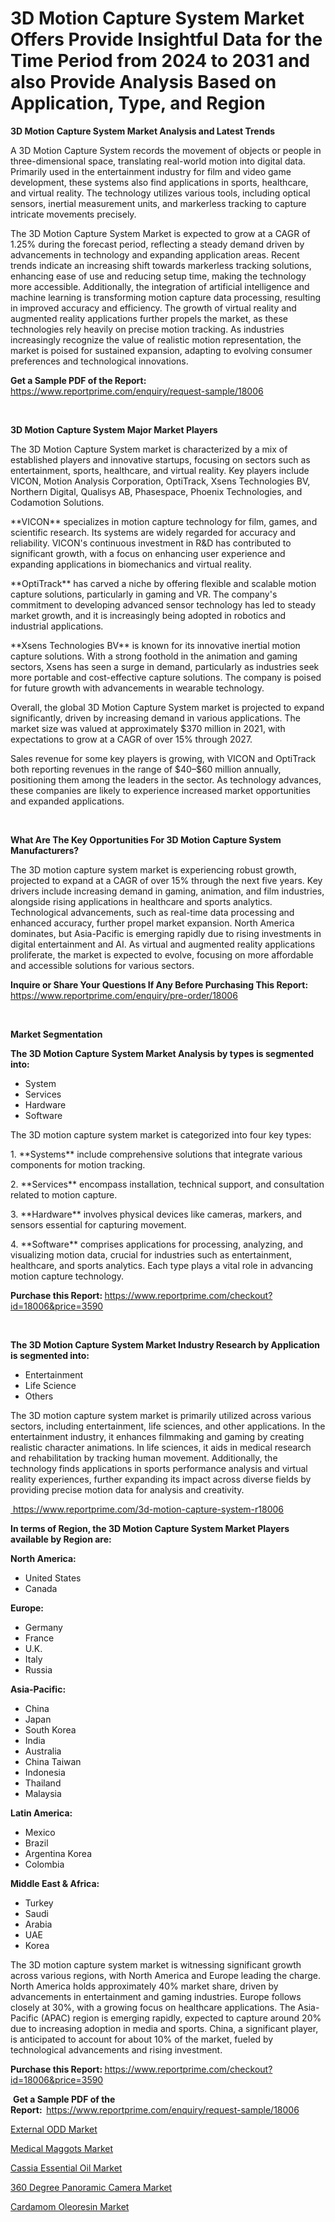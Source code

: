 <p><h1>3D Motion Capture System Market Offers Provide Insightful Data for the Time Period from 2024 to 2031 and also Provide Analysis Based on Application, Type, and Region</h1></p><p><strong>3D Motion Capture System Market Analysis and Latest Trends</strong></p>
<p><p>A 3D Motion Capture System records the movement of objects or people in three-dimensional space, translating real-world motion into digital data. Primarily used in the entertainment industry for film and video game development, these systems also find applications in sports, healthcare, and virtual reality. The technology utilizes various tools, including optical sensors, inertial measurement units, and markerless tracking to capture intricate movements precisely.</p><p>The 3D Motion Capture System Market is expected to grow at a CAGR of 1.25% during the forecast period, reflecting a steady demand driven by advancements in technology and expanding application areas. Recent trends indicate an increasing shift towards markerless tracking solutions, enhancing ease of use and reducing setup time, making the technology more accessible. Additionally, the integration of artificial intelligence and machine learning is transforming motion capture data processing, resulting in improved accuracy and efficiency. The growth of virtual reality and augmented reality applications further propels the market, as these technologies rely heavily on precise motion tracking. As industries increasingly recognize the value of realistic motion representation, the market is poised for sustained expansion, adapting to evolving consumer preferences and technological innovations.</p></p>
<p><strong>Get a Sample PDF of the Report:&nbsp;</strong> <a href="https://www.reportprime.com/enquiry/request-sample/18006?utm_campaign=13&utm_medium=2&utm_source=Github&utm_content=ia&utm_term=20112024&utm_id=3d-motion-capture-system">https://www.reportprime.com/enquiry/request-sample/18006</a></p>
<p>&nbsp;</p>
<p><strong>3D Motion Capture System Major Market Players</strong></p>
<p><p>The 3D Motion Capture System market is characterized by a mix of established players and innovative startups, focusing on sectors such as entertainment, sports, healthcare, and virtual reality. Key players include VICON, Motion Analysis Corporation, OptiTrack, Xsens Technologies BV, Northern Digital, Qualisys AB, Phasespace, Phoenix Technologies, and Codamotion Solutions.</p><p>**VICON** specializes in motion capture technology for film, games, and scientific research. Its systems are widely regarded for accuracy and reliability. VICON's continuous investment in R&D has contributed to significant growth, with a focus on enhancing user experience and expanding applications in biomechanics and virtual reality.</p><p>**OptiTrack** has carved a niche by offering flexible and scalable motion capture solutions, particularly in gaming and VR. The company's commitment to developing advanced sensor technology has led to steady market growth, and it is increasingly being adopted in robotics and industrial applications.</p><p>**Xsens Technologies BV** is known for its innovative inertial motion capture solutions. With a strong foothold in the animation and gaming sectors, Xsens has seen a surge in demand, particularly as industries seek more portable and cost-effective capture solutions. The company is poised for future growth with advancements in wearable technology.</p><p>Overall, the global 3D Motion Capture System market is projected to expand significantly, driven by increasing demand in various applications. The market size was valued at approximately $370 million in 2021, with expectations to grow at a CAGR of over 15% through 2027. </p><p>Sales revenue for some key players is growing, with VICON and OptiTrack both reporting revenues in the range of $40–$60 million annually, positioning them among the leaders in the sector. As technology advances, these companies are likely to experience increased market opportunities and expanded applications.</p></p>
<p>&nbsp;</p>
<p><strong>What Are The Key Opportunities For 3D Motion Capture System Manufacturers?</strong></p>
<p><p>The 3D motion capture system market is experiencing robust growth, projected to expand at a CAGR of over 15% through the next five years. Key drivers include increasing demand in gaming, animation, and film industries, alongside rising applications in healthcare and sports analytics. Technological advancements, such as real-time data processing and enhanced accuracy, further propel market expansion. North America dominates, but Asia-Pacific is emerging rapidly due to rising investments in digital entertainment and AI. As virtual and augmented reality applications proliferate, the market is expected to evolve, focusing on more affordable and accessible solutions for various sectors.</p></p>
<p><strong>Inquire or Share Your Questions If Any Before Purchasing This Report:</strong> <a href="https://www.reportprime.com/enquiry/pre-order/18006?utm_campaign=13&utm_medium=2&utm_source=Github&utm_content=ia&utm_term=20112024&utm_id=3d-motion-capture-system">https://www.reportprime.com/enquiry/pre-order/18006</a></p>
<p>&nbsp;</p>
<p><strong>Market Segmentation</strong></p>
<p><strong>The 3D Motion Capture System Market Analysis by types is segmented into:</strong></p>
<p><ul><li>System</li><li>Services</li><li>Hardware</li><li>Software</li></ul></p>
<p><p>The 3D motion capture system market is categorized into four key types: </p><p>1. **Systems** include comprehensive solutions that integrate various components for motion tracking. </p><p>2. **Services** encompass installation, technical support, and consultation related to motion capture. </p><p>3. **Hardware** involves physical devices like cameras, markers, and sensors essential for capturing movement. </p><p>4. **Software** comprises applications for processing, analyzing, and visualizing motion data, crucial for industries such as entertainment, healthcare, and sports analytics. Each type plays a vital role in advancing motion capture technology.</p></p>
<p><strong>Purchase this Report:&nbsp;</strong><a href="https://www.reportprime.com/checkout?id=18006&price=3590&utm_campaign=13&utm_medium=2&utm_source=Github&utm_content=ia&utm_term=20112024&utm_id=3d-motion-capture-system">https://www.reportprime.com/checkout?id=18006&price=3590</a></p>
<p>&nbsp;</p>
<p><strong>The 3D Motion Capture System Market Industry Research by Application is segmented into:</strong></p>
<p><ul><li>Entertainment</li><li>Life Science</li><li>Others</li></ul></p>
<p><p>The 3D motion capture system market is primarily utilized across various sectors, including entertainment, life sciences, and other applications. In the entertainment industry, it enhances filmmaking and gaming by creating realistic character animations. In life sciences, it aids in medical research and rehabilitation by tracking human movement. Additionally, the technology finds applications in sports performance analysis and virtual reality experiences, further expanding its impact across diverse fields by providing precise motion data for analysis and creativity.</p></p>
<p><a href="https://www.reportprime.com/3d-motion-capture-system-r18006?utm_campaign=13&utm_medium=2&utm_source=Github&utm_content=ia&utm_term=20112024&utm_id=3d-motion-capture-system">&nbsp;https://www.reportprime.com/3d-motion-capture-system-r18006</a></p>
<p><strong>In terms of Region, the 3D Motion Capture System Market Players available by Region are:</strong></p>
<p>
    <p> <strong> North America: </strong>
        <ul>
            <li>United States</li>
            <li>Canada</li>
        </ul>
        </p> 
    <p> <strong> Europe: </strong>
        <ul>
            <li>Germany</li>
            <li>France</li>
            <li>U.K.</li>
            <li>Italy</li>
            <li>Russia</li>
        </ul>
        </p> 
    <p> <strong> Asia-Pacific: </strong>
        <ul>
            <li>China</li>
            <li>Japan</li>
            <li>South Korea</li>
            <li>India</li>
            <li>Australia</li>
            <li>China Taiwan</li>
            <li>Indonesia</li>
            <li>Thailand</li>
            <li>Malaysia</li>
        </ul>
        </p> 
    <p> <strong> Latin America: </strong>
        <ul>
            <li>Mexico</li>
            <li>Brazil</li>
            <li>Argentina Korea</li>
            <li>Colombia</li>
        </ul>
        </p> 
    <p> <strong> Middle East & Africa: </strong>
        <ul>
            <li>Turkey</li>
            <li>Saudi</li>
            <li>Arabia</li>
            <li>UAE</li>
            <li>Korea</li>
        </ul>
    </p>
    </p>
<p><p>The 3D motion capture system market is witnessing significant growth across various regions, with North America and Europe leading the charge. North America holds approximately 40% market share, driven by advancements in entertainment and gaming industries. Europe follows closely at 30%, with a growing focus on healthcare applications. The Asia-Pacific (APAC) region is emerging rapidly, expected to capture around 20% due to increasing adoption in media and sports. China, a significant player, is anticipated to account for about 10% of the market, fueled by technological advancements and rising investment.</p></p>
<p><strong>Purchase this Report: </strong><a href="https://www.reportprime.com/checkout?id=18006&price=3590&utm_campaign=13&utm_medium=2&utm_source=Github&utm_content=ia&utm_term=20112024&utm_id=3d-motion-capture-system">https://www.reportprime.com/checkout?id=18006&price=3590</a></p>
<p>&nbsp;<strong>Get a Sample PDF of the Report:&nbsp;&nbsp;</strong><a href="https://www.reportprime.com/enquiry/request-sample/18006?utm_campaign=13&utm_medium=2&utm_source=Github&utm_content=ia&utm_term=20112024&utm_id=3d-motion-capture-system">https://www.reportprime.com/enquiry/request-sample/18006</a></p>
<p><strong></strong></p>
<p><p><a href="https://github.com/MarciaRunte/Market-Research-Report-List-1/blob/main/external-odd-market.md?utm_campaign=13&utm_medium=2&utm_source=Github&utm_content=ia&utm_term=20112024&utm_id=3d-motion-capture-system">External ODD Market</a></p><p><a href="https://www.linkedin.com/pulse/medical-maggots-market-transformation-comparative-analysis-28ysf?utm_campaign=13&utm_medium=2&utm_source=Github&utm_content=ia&utm_term=20112024&utm_id=3d-motion-capture-system">Medical Maggots Market</a></p><p><a href="https://issuu.com/reportprime-2/docs/cassia-essential-oil-market-size-20_0560755727f0e5?utm_campaign=13&utm_medium=2&utm_source=Github&utm_content=ia&utm_term=20112024&utm_id=3d-motion-capture-system">Cassia Essential Oil Market</a></p><p><a href="https://github.com/Chiragrp22/Market-Research-Report-List-6/blob/main/360-degree-panoramic-camera-market.md?utm_campaign=13&utm_medium=2&utm_source=Github&utm_content=ia&utm_term=20112024&utm_id=3d-motion-capture-system">360 Degree Panoramic Camera Market</a></p><p><a href="https://issuu.com/reportprime-2/docs/cardamom-oleoresin-market-size-2030_80383b4654dd37?utm_campaign=13&utm_medium=2&utm_source=Github&utm_content=ia&utm_term=20112024&utm_id=3d-motion-capture-system">Cardamom Oleoresin Market</a></p></p>
